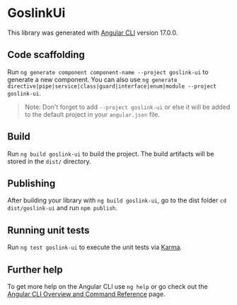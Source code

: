 # GoslinkUi

This library was generated with [Angular CLI](https://github.com/angular/angular-cli) version 17.0.0.

## Code scaffolding

Run `ng generate component component-name --project goslink-ui` to generate a new component. You can also use `ng generate directive|pipe|service|class|guard|interface|enum|module --project goslink-ui`.
> Note: Don't forget to add `--project goslink-ui` or else it will be added to the default project in your `angular.json` file. 

## Build

Run `ng build goslink-ui` to build the project. The build artifacts will be stored in the `dist/` directory.

## Publishing

After building your library with `ng build goslink-ui`, go to the dist folder `cd dist/goslink-ui` and run `npm publish`.

## Running unit tests

Run `ng test goslink-ui` to execute the unit tests via [Karma](https://karma-runner.github.io).

## Further help

To get more help on the Angular CLI use `ng help` or go check out the [Angular CLI Overview and Command Reference](https://angular.io/cli) page.
